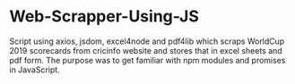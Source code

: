 # Web-Scrapper-Using-JS
Script using axios, jsdom, excel4node and pdf4lib which scraps WorldCup 2019 scorecards from cricinfo website and stores that in excel sheets and pdf form. The purpose was to get familiar with npm modules and promises in JavaScript.
